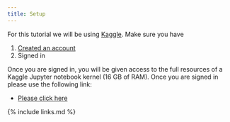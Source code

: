```yaml
---
title: Setup
---
```

For this tutorial we will be using [Kaggle](https://www.kaggle.com/). Make sure you have

1. [Created an account](https://www.kaggle.com/account/login?phase=startRegisterTab&returnUrl=%2F)
2. Signed in

Once you are signed in, you will be given access to the full resources of a Kaggle Jupyter notebook kernel (16 GB of RAM). Once you are signed in please use the following link:

* [Please click here](https://www.kaggle.com/meirinevans/introduction-to-machine-learning/edit)


{% include links.md %}
